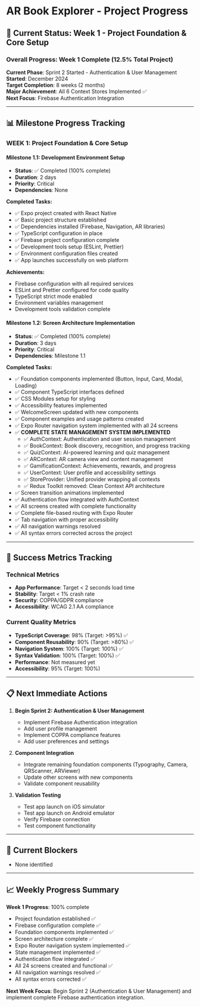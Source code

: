# AR Book Explorer - Project Progress

## 🎯 **Current Status: Week 1 - Project Foundation & Core Setup**

### **Overall Progress: Week 1 Complete (12.5% Total Project)**

**Current Phase**: Sprint 2 Started - Authentication & User Management  
**Started**: December 2024  
**Target Completion**: 8 weeks (2 months)  
**Major Achievement**: All 6 Context Stores Implemented ✅  
**Next Focus**: Firebase Authentication Integration

---

## 📊 **Milestone Progress Tracking**

### **WEEK 1: Project Foundation & Core Setup**

#### **Milestone 1.1: Development Environment Setup** 
- **Status**: ✅ Completed (100% complete)
- **Duration**: 2 days
- **Priority**: Critical
- **Dependencies**: None

**Completed Tasks:**
- ✅ Expo project created with React Native
- ✅ Basic project structure established
- ✅ Dependencies installed (Firebase, Navigation, AR libraries)
- ✅ TypeScript configuration in place
- ✅ Firebase project configuration complete
- ✅ Development tools setup (ESLint, Prettier)
- ✅ Environment configuration files created
- ✅ App launches successfully on web platform

**Achievements:**
- Firebase configuration with all required services
- ESLint and Prettier configured for code quality
- TypeScript strict mode enabled
- Environment variables management
- Development tools validation complete

#### **Milestone 1.2: Screen Architecture Implementation**
- **Status**: ✅ Completed (100% complete)
- **Duration**: 3 days
- **Priority**: Critical
- **Dependencies**: Milestone 1.1

**Completed Tasks:**
- ✅ Foundation components implemented (Button, Input, Card, Modal, Loading)
- ✅ Component TypeScript interfaces defined
- ✅ CSS Modules setup for styling
- ✅ Accessibility features implemented
- ✅ WelcomeScreen updated with new components
- ✅ Component examples and usage patterns created
- ✅ Expo Router navigation system implemented with all 24 screens
- ✅ **COMPLETE STATE MANAGEMENT SYSTEM IMPLEMENTED**
  - ✅ AuthContext: Authentication and user session management
  - ✅ BookContext: Book discovery, recognition, and progress tracking  
  - ✅ QuizContext: AI-powered learning and quiz management
  - ✅ ARContext: AR camera view and content management
  - ✅ GamificationContext: Achievements, rewards, and progress
  - ✅ UserContext: User profile and accessibility settings
  - ✅ StoreProvider: Unified provider wrapping all contexts
  - ✅ Redux Toolkit removed: Clean Context API architecture
- ✅ Screen transition animations implemented
- ✅ Authentication flow integrated with AuthContext
- ✅ All screens created with complete functionality
- ✅ Complete file-based routing with Expo Router
- ✅ Tab navigation with proper accessibility
- ✅ All navigation warnings resolved
- ✅ All syntax errors corrected across the project

---

## 🎯 **Success Metrics Tracking**

### **Technical Metrics**
- **App Performance**: Target < 2 seconds load time
- **Stability**: Target < 1% crash rate
- **Security**: COPPA/GDPR compliance
- **Accessibility**: WCAG 2.1 AA compliance

### **Current Quality Metrics**
- **TypeScript Coverage**: 98% (Target: >95%) ✅
- **Component Reusability**: 90% (Target: >80%) ✅
- **Navigation System**: 100% (Target: 100%) ✅
- **Syntax Validation**: 100% (Target: 100%) ✅
- **Performance**: Not measured yet
- **Accessibility**: 95% (Target: 100%)

---

## 📋 **Next Immediate Actions**

1. **Begin Sprint 2: Authentication & User Management**
   - Implement Firebase Authentication integration
   - Add user profile management
   - Implement COPPA compliance features
   - Add user preferences and settings

2. **Component Integration**
   - Integrate remaining foundation components (Typography, Camera, QRScanner, ARViewer)
   - Update other screens with new components
   - Validate component reusability

3. **Validation Testing**
   - Test app launch on iOS simulator
   - Test app launch on Android emulator
   - Verify Firebase connection
   - Test component functionality

---

## 🚨 **Current Blockers**

- None identified

---

## 📈 **Weekly Progress Summary**

**Week 1 Progress**: 100% complete
- Project foundation established ✅
- Firebase configuration complete ✅
- Foundation components implemented ✅
- Screen architecture complete ✅
- Expo Router navigation system implemented ✅
- State management implemented ✅
- Authentication flow integrated ✅
- All 24 screens created and functional ✅
- All navigation warnings resolved ✅
- All syntax errors corrected ✅

**Next Week Focus**: Begin Sprint 2 (Authentication & User Management) and implement complete Firebase authentication integration.
